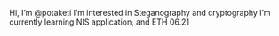  Hi, I’m @potaketi
 I’m interested in Steganography and cryptography
 I’m currently learning NIS application, and ETH
 06.21



